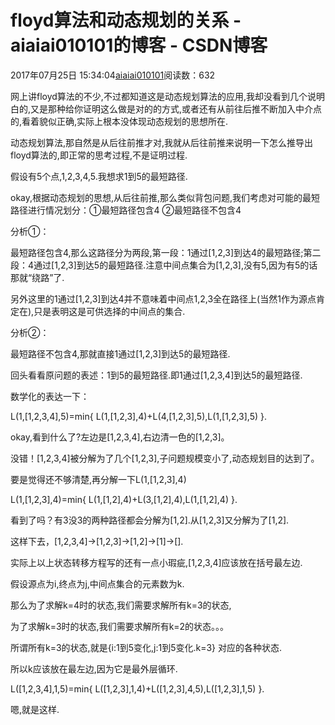 # floyd算法和动态规划的关系 - aiaiai010101的博客 - CSDN博客

2017年07月25日 15:34:04[aiaiai010101](https://me.csdn.net/aiaiai010101)阅读数：632


网上讲floyd算法的不少,不过都知道这是动态规划算法的应用,我却没看到几个说明白的,又是那种给你证明这么做是对的的方式,或者还有从前往后推不断加入中介点的,看着貌似正确,实际上根本没体现动态规划的思想所在.

动态规划算法,那自然是从后往前推才对,我就从后往前推来说明一下怎么推导出floyd算法的,即正常的思考过程,不是证明过程.

假设有5个点,1,2,3,4,5.我想求1到5的最短路径.

okay,根据动态规划的思想,从后往前推,那么类似背包问题,我们考虑对可能的最短路径进行情况划分：①最短路径包含4 ②最短路径不包含4

分析①：

最短路径包含4,那么这路径分为两段,第一段：1通过[1,2,3]到达4的最短路径;第二段：4通过[1,2,3]到达5的最短路径.注意中间点集合为[1,2,3],没有5,因为有5的话那就“绕路”了.

另外这里的1通过[1,2,3]到达4并不意味着中间点1,2,3全在路径上(当然1作为源点肯定在),只是表明这是可供选择的中间点的集合.

分析②：

最短路径不包含4,那就直接1通过[1,2,3]到达5的最短路径.

回头看看原问题的表述：1到5的最短路径.即1通过[1,2,3,4]到达5的最短路径.

数学化的表达一下：

L(1,[1,2,3,4],5)=min{ L(1,[1,2,3],4)+L(4,[1,2,3],5),L(1,[1,2,3],5) }.

okay,看到什么了?左边是[1,2,3,4],右边清一色的[1,2,3]。

没错！[1,2,3,4]被分解为了几个[1,2,3],子问题规模变小了,动态规划目的达到了。

要是觉得还不够清楚,再分解一下L(1,[1,2,3],4)

L(1,[1,2,3],4)=min{ L(1,[1,2],4)+L(3,[1,2],4),L(1,[1,2],4) }.

看到了吗？有3没3的两种路径都会分解为[1,2].从[1,2,3]又分解为了[1,2].

这样下去，[1,2,3,4]->[1,2,3]->[1,2]->[1]->[].

实际上以上状态转移方程写的还有一点小瑕疵,[1,2,3,4]应该放在括号最左边.

假设源点为i,终点为j,中间点集合的元素数为k.

那么为了求解k=4时的状态,我们需要求解所有k=3的状态,

为了求解k=3时的状态,我们需要求解所有k=2的状态。。。

所谓所有k=3的状态,就是{i:1到5变化,j:1到5变化.k=3} 对应的各种状态.

所以k应该放在最左边,因为它是最外层循环.

L([1,2,3,4],1,5)=min{ L([1,2,3],1,4)+L([1,2,3],4,5),L([1,2,3],1,5) }.

嗯,就是这样.

